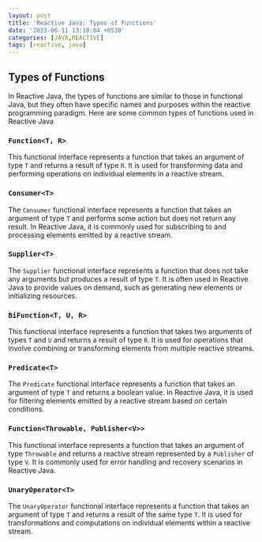```yaml
---
layout: post
title: 'Reactive Java: Types of Functions'
date: '2023-06-11 13:10:04 +0530'
categories: [JAVA,REACTIVE]
tags: [reactive, java]
---
```


## Types of Functions

In Reactive Java, the types of functions are similar to those in functional Java, but they often have specific names and purposes within the reactive programming paradigm. Here are some common types of functions used in Reactive Java

### `Function<T, R>`

This functional interface represents a function that takes an argument of type `T` and returns a result of type `R`. It is used for transforming data and performing operations on individual elements in a reactive stream.

### `Consumer<T>`

The `Consumer` functional interface represents a function that takes an argument of type `T` and performs some action but does not return any result. In Reactive Java, it is commonly used for subscribing to and processing elements emitted by a reactive stream.

### `Supplier<T>`

The `Supplier` functional interface represents a function that does not take any arguments but produces a result of type `T`. It is often used in Reactive Java to provide values on demand, such as generating new elements or initializing resources.

### `BiFunction<T, U, R>`

This functional interface represents a function that takes two arguments of types `T` and `U` and returns a result of type `R`. It is used for operations that involve combining or transforming elements from multiple reactive streams.

### `Predicate<T>`

The `Predicate` functional interface represents a function that takes an argument of type `T` and returns a boolean value. In Reactive Java, it is used for filtering elements emitted by a reactive stream based on certain conditions.

### `Function<Throwable, Publisher<V>>`

This functional interface represents a function that takes an argument of type `Throwable` and returns a reactive stream represented by a `Publisher` of type `V`. It is commonly used for error handling and recovery scenarios in Reactive Java.

### `UnaryOperator<T>`

The `UnaryOperator` functional interface represents a function that takes an argument of type `T` and returns a result of the same type `T`. It is used for transformations and computations on individual elements within a reactive stream.